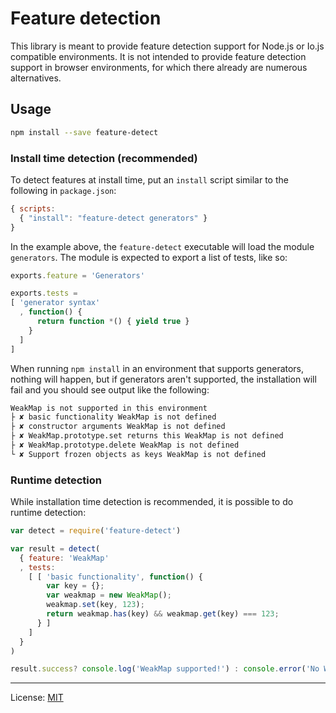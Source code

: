 Feature detection
=================

This library is meant to provide feature detection support for Node.js or Io.js compatible environments. It is not intended to provide feature detection support in browser environments, for which there already are numerous alternatives.

Usage
-----

```bash
npm install --save feature-detect
```

### Install time detection (recommended)

To detect features at install time, put an `install` script similar to the following in `package.json`:

```javascript
{ scripts:
  { "install": "feature-detect generators" }
}
```

In the example above, the `feature-detect` executable will load the module `generators`. The module is expected to export a list of tests, like so:

```javascript
exports.feature = 'Generators'

exports.tests =
[ 'generator syntax'
  , function() {
      return function *() { yield true }
    }
  ]
]
```

When running `npm install` in an environment that supports generators, nothing will happen, but if generators aren't supported, the installation will fail and you should see output like the following:

```bash
WeakMap is not supported in this environment
├ ✘ basic functionality WeakMap is not defined
├ ✘ constructor arguments WeakMap is not defined
├ ✘ WeakMap.prototype.set returns this WeakMap is not defined
├ ✘ WeakMap.prototype.delete WeakMap is not defined
└ ✘ Support frozen objects as keys WeakMap is not defined
```

### Runtime detection

While installation time detection is recommended, it is possible to do runtime detection:

```javascript
var detect = require('feature-detect')

var result = detect(
  { feature: 'WeakMap'
  , tests:
    [ [ 'basic functionality', function() {
        var key = {};
        var weakmap = new WeakMap();
        weakmap.set(key, 123);
        return weakmap.has(key) && weakmap.get(key) === 123;
      } ]
    ]
  }
)

result.success? console.log('WeakMap supported!') : console.error('No WeakMap!')
```

---

License: [MIT](http://mstade.mit-license.org/)